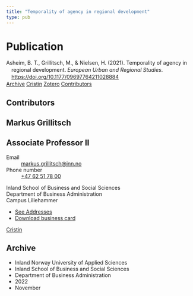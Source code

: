 ```yaml
---
title: "Temporality of agency in regional development"
type: pub
---
```

<h1>Publication</h1>
<article id="csl-bib-container-2Z55CZQC" class="csl-bib-container">
  <div class="csl-bib-body" style="line-height: 1.35; padding-left: 1em; text-indent:-1em;">
  <div class="csl-entry">Asheim, B. T., Grillitsch, M., &amp; Nielsen, H. (2021). Temporality of agency in regional development. <i>European Urban and Regional Studies</i>. <a href="https://doi.org/10.1177/09697764211028884">https://doi.org/10.1177/09697764211028884</a></div>
</div>
  <div class="csl-bib-buttons">
    <a href="#taxonomy-article-2Z55CZQC" class="csl-bib-button">Archive</a>
    <a href="https://app.cristin.no/results/show.jsf?id=2073792" alt="Cristin URL" class="csl-bib-button">Cristin</a>
    <a href="http://zotero.org/groups/5022929/items/2Z55CZQC" alt="Zotero URL" class="csl-bib-button">Zotero</a>
    <a href="#contributors-article-2Z55CZQC" class="csl-bib-button">Contributors</a>
  </div>
  <div id="csl-bib-meta-container-2Z55CZQC"></div>
</article>
<div id="csl-bib-meta-2Z55CZQC" class="csl-bib-meta">
  <article id="contributors-article-2Z55CZQC" class="contributors-article">
    <h1>Contributors</h1>
    <div class="personas">
<div class="vrtx-hinn-person-card">
<div class="photo">
<i class="lar la-user-circle missing-person"></i>
</div>
<div class="info">
<hgroup><h1>Markus Grillitsch</h1>
<h2>Associate Professor II</h2>
</hgroup><dl>
<dt>Email</dt>
<dd>
<a href="mailto:markus.grillitsch@inn.no">markus.grillitsch@inn.no</a>
</dd>
<dt>Phone number</dt>
<dd><a href="tel:+4762517800">
+47 62 51 78 00
</a></dd>
</dl>
<p>
Inland School of Business and Social Sciences<br>
Department of Business Administration<br>
Campus Lillehammer
</p>
<ul class="vrtx-hinn-links">
<li><a href="https://www.inn.no/english/find-an-employee/markus-grillitsch.html#vrtx-hinn-addresses">See Addresses</a></li>
<li><a href="https://www.inn.no/english/find-an-employee/markus-grillitsch.html?vrtx=vcf">Download business card</a></li>
</ul>
</div>
</div>
<a href="https://app.cristin.no/persons/show.jsf?id=1318006" alt="Cristin URL" class="personas-cristin">Cristin</a>
</div>
  </article>
  <article id="taxonomy-article-2Z55CZQC" class="taxonomy-article">
    <h1>Archive</h1>
    <ul>
      <li>Inland Norway University of Applied Sciences</li>
      <li>Inland School of Business and Social Sciences</li>
      <li>Department of Business Administration</li>
      <li>2022</li>
      <li>November</li>
    </ul>
  </article>
</div>
